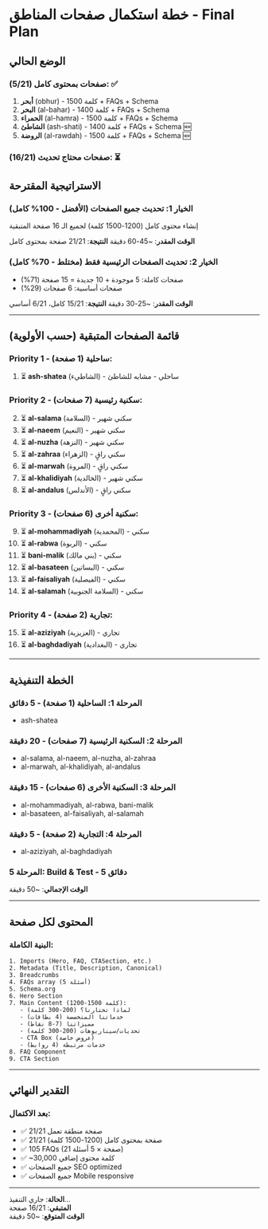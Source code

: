 # خطة استكمال صفحات المناطق - Final Plan

## الوضع الحالي

### صفحات بمحتوى كامل (5/21): ✅
1. **أبحر** (obhur) - 1500 كلمة + FAQs + Schema
2. **البحر** (al-bahar) - 1400 كلمة + FAQs + Schema
3. **الحمراء** (al-hamra) - 1500 كلمة + FAQs + Schema
4. **الشاطئ** (ash-shati) - 1400 كلمة + FAQs + Schema 🆕
5. **الروضة** (al-rawdah) - 1500 كلمة + FAQs + Schema 🆕

### صفحات محتاج تحديث (16/21): ⏳

## الاستراتيجية المقترحة

### الخيار 1: تحديث جميع الصفحات (الأفضل - 100% كامل)
إنشاء محتوى كامل (1200-1500 كلمة) لجميع الـ 16 صفحة المتبقية

**الوقت المقدر**: ~45-60 دقيقة
**النتيجة**: 21/21 صفحة بمحتوى كامل

### الخيار 2: تحديث الصفحات الرئيسية فقط (مختلط - 70% كامل)
- صفحات كاملة: 5 موجودة + 10 جديدة = 15 صفحة (71%)
- صفحات أساسية: 6 صفحات (29%)

**الوقت المقدر**: ~25-30 دقيقة
**النتيجة**: 15/21 كامل، 6/21 أساسي

---

## قائمة الصفحات المتبقية (حسب الأولوية)

### Priority 1 - ساحلية (1 صفحة):
1. ⏳ **ash-shatea** (الشاطيء) - ساحلي - مشابه للشاطئ

### Priority 2 - سكنية رئيسية (7 صفحات):
2. ⏳ **al-salama** (السلامة) - سكني شهير
3. ⏳ **al-naeem** (النعيم) - سكني شهير
4. ⏳ **al-nuzha** (النزهة) - سكني شهير
5. ⏳ **al-zahraa** (الزهراء) - سكني راقٍ
6. ⏳ **al-marwah** (المروة) - سكني راقٍ
7. ⏳ **al-khalidiyah** (الخالدية) - سكني شهير
8. ⏳ **al-andalus** (الأندلس) - سكني راقٍ

### Priority 3 - سكنية أخرى (6 صفحات):
9. ⏳ **al-mohammadiyah** (المحمدية) - سكني
10. ⏳ **al-rabwa** (الربوة) - سكني
11. ⏳ **bani-malik** (بني مالك) - سكني
12. ⏳ **al-basateen** (البساتين) - سكني
13. ⏳ **al-faisaliyah** (الفيصلية) - سكني
14. ⏳ **al-salamah** (السلامة الجنوبية) - سكني

### Priority 4 - تجارية (2 صفحة):
15. ⏳ **al-aziziyah** (العزيزية) - تجاري
16. ⏳ **al-baghdadiyah** (البغدادية) - تجاري

---

## الخطة التنفيذية

### المرحلة 1: الساحلية (1 صفحة) - 5 دقائق
- ash-shatea

### المرحلة 2: السكنية الرئيسية (7 صفحات) - 20 دقيقة
- al-salama, al-naeem, al-nuzha, al-zahraa
- al-marwah, al-khalidiyah, al-andalus

### المرحلة 3: السكنية الأخرى (6 صفحات) - 15 دقيقة
- al-mohammadiyah, al-rabwa, bani-malik
- al-basateen, al-faisaliyah, al-salamah

### المرحلة 4: التجارية (2 صفحة) - 5 دقيقة
- al-aziziyah, al-baghdadiyah

### المرحلة 5: Build & Test - 5 دقائق

**الوقت الإجمالي**: ~50 دقيقة

---

## المحتوى لكل صفحة

### البنية الكاملة:
```
1. Imports (Hero, FAQ, CTASection, etc.)
2. Metadata (Title, Description, Canonical)
3. Breadcrumbs
4. FAQs array (5 أسئلة)
5. Schema.org
6. Hero Section
7. Main Content (1200-1500 كلمة):
   - لماذا تختارنا؟ (200-300 كلمة)
   - خدماتنا المتخصصة (4 بطاقات)
   - مميزاتنا (7-8 نقاط)
   - تحديات/سيناريوهات (200-300 كلمة)
   - CTA Box (عروض خاصة)
   - خدمات مرتبطة (4 روابط)
8. FAQ Component
9. CTA Section
```

---

## التقدير النهائي

### بعد الاكتمال:
- ✅ 21/21 صفحة منطقة تعمل
- ✅ 21/21 صفحة بمحتوى كامل (1200-1500 كلمة)
- ✅ 105 FAQs (21 صفحة × 5 أسئلة)
- ✅ ~30,000 كلمة محتوى إضافي
- ✅ جميع الصفحات SEO optimized
- ✅ جميع الصفحات Mobile responsive

---

**الحالة**: جاري التنفيذ...  
**المتبقي**: 16/21 صفحة  
**الوقت المتوقع**: ~50 دقيقة

